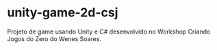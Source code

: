 # unity-game-2d-csj
Projeto de game usando Unity e C# desenvolvido no Workshop Criando Jogos do Zero do Wenes Soares.
